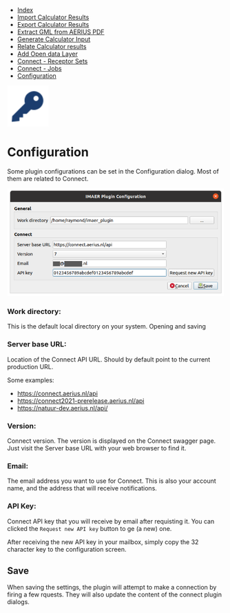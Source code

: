 * [Index](index.md)
* [Import Calculator Results](01_import_calc_results.md)
* [Export Calculator Results](02_export_calc_results.md)
* [Extract GML from AERIUS PDF](03_extract_gml_from_pdf.md)
* [Generate Calculator Input](04_generate_calc_input.md)
* [Relate Calculator results](05_relate_calc_results.md)
* [Add Open data Layer](06_open_data_layers.md)
* [Connect - Receptor Sets](07_connect_receptor_sets.md)
* [Connect - Jobs](08_connect_jobs.md)
* [Configuration](09_configuration.md)

<img src="img/icons/icon_configuration.svg" alt="button" width="96"/>

# Configuration

Some plugin configurations can be set in the Configuration dialog. Most of them are related to Connect.

![dialog](img/configuration_dlg.png)

### Work directory:
This is the default local directory on your system. Opening and saving

### Server base URL:
Location of the Connect API URL. Should by default point to the current production
URL.

Some examples:
* https://connect.aerius.nl/api
* https://connect2021-prerelease.aerius.nl/api
* https://natuur-dev.aerius.nl/api/

### Version:
Connect version. The version is displayed on the Connect swagger page. Just visit
the Server base URL with your web browser to find it.

### Email:
The email address you want to use for Connect. This is also your account name, and
the address that will receive notifications.

### API Key:
Connect API key that you will receive by email after requisting it. You can clicked
the `Request new API key` button to ge (a new) one.

After receiving the new API key in your mailbox, simply copy the 32 character key
to the configuration screen.

## Save
When saving the settings, the plugin will attempt to make a connection by firing
a few rquests. They will also update the content of the connect plugin dialogs.
